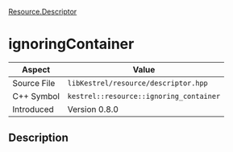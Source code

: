 [Resource.Descriptor](index)
# ignoringContainer
| Aspect | Value |
| --- | --- |
| Source File | `libKestrel/resource/descriptor.hpp` |
| C++ Symbol | `kestrel::resource::ignoring_container` |
| Introduced | Version 0.8.0 |
## Description

